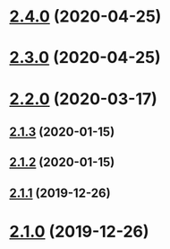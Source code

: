 # [2.4.0](https://github.com/ericblade/mws-advanced/compare/2.3.0...2.4.0) (2020-04-25)

# [2.3.0](https://github.com/ericblade/mws-advanced/compare/2.2.0...2.3.0) (2020-04-25)

# [2.2.0](https://github.com/ericblade/mws-advanced/compare/2.1.3...2.2.0) (2020-03-17)

## [2.1.3](https://github.com/ericblade/mws-advanced/compare/2.1.2...2.1.3) (2020-01-15)

## [2.1.2](https://github.com/ericblade/mws-advanced/compare/2.1.1...2.1.2) (2020-01-15)

## [2.1.1](https://github.com/ericblade/mws-advanced/compare/2.1.0...2.1.1) (2019-12-26)

# [2.1.0](https://github.com/ericblade/mws-advanced/compare/2.0.9...2.1.0) (2019-12-26)
